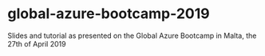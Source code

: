 # global-azure-bootcamp-2019
Slides and tutorial as presented on the Global Azure Bootcamp in Malta, the 27th of April 2019
